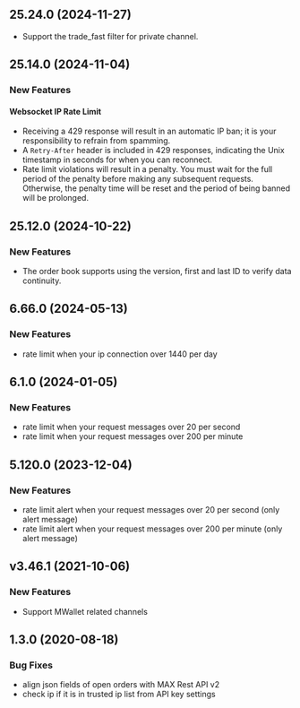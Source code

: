 ## 25.24.0 (2024-11-27)
- Support the trade_fast filter for private channel.

## 25.14.0 (2024-11-04)

### New Features
#### Websocket IP Rate Limit
- Receiving a 429 response will result in an automatic IP ban; it is your responsibility to refrain from spamming.
- A `Retry-After` header is included in 429 responses, indicating the Unix timestamp in seconds for when you can reconnect.
- Rate limit violations will result in a penalty. You must wait for the full period of the penalty before making any subsequent requests. Otherwise, the penalty time will be reset and the period of being banned will be prolonged.

## 25.12.0 (2024-10-22)

### New Features
* The order book supports using the version, first and last ID to verify data continuity.

## 6.66.0 (2024-05-13)

### New Features
* rate limit when your ip connection over 1440 per day


## 6.1.0 (2024-01-05)

### New Features
* rate limit when your request messages over 20 per second
* rate limit when your request messages over 200 per minute

## 5.120.0 (2023-12-04)

### New Features
* rate limit alert when your request messages over 20 per second (only alert message)
* rate limit alert when your request messages over 200 per minute (only alert message)

## v3.46.1 (2021-10-06)

### New Features
* Support MWallet related channels

## 1.3.0 (2020-08-18)

### Bug Fixes
* align json fields of open orders with MAX Rest API v2
* check ip if it is in trusted ip list from API key settings
